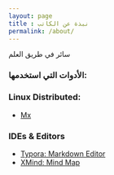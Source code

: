 ```yaml
---
layout: page
title : نبذة عن الكاتب
permalink: /about/
---
```


سائر في طريق العلم 


### الأدوات التي استخدمها:

### Linux Distributed:

- [Mx](mxlinux.org)

### IDEs & Editors

- [Typora: Markdown Editor](https://typora.io/)
- [XMind: Mind Map](https://www.xmind.net/)
